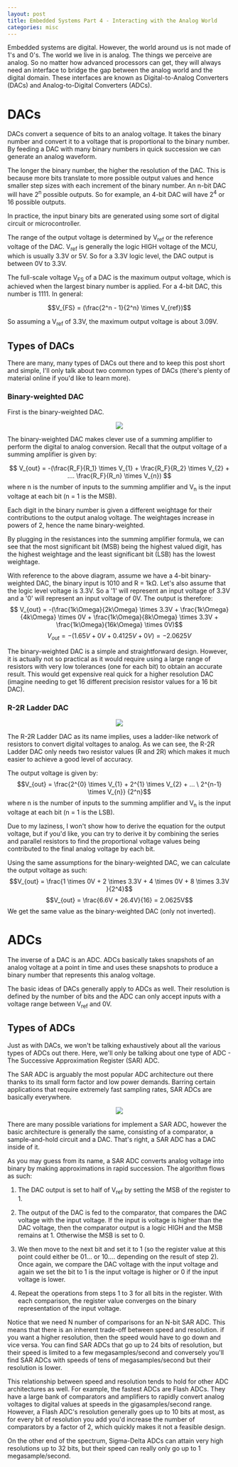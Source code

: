 ```yaml
---
layout: post
title: Embedded Systems Part 4 - Interacting with the Analog World
categories: misc
---
```


Embedded systems are digital. However, the world around us is not made of 1's and 0's. The world we live in is analog. The things we perceive are analog. So no matter how advanced processors can get, they will always need an interface to bridge the gap between the analog world and the digital domain. These interfaces are known as Digital-to-Analog Converters (DACs) and Analog-to-Digital Converters (ADCs). 

# DACs
DACs convert a sequence of bits to an analog voltage. It takes the binary number and convert it to a voltage that is proportional to the binary number. By feeding a DAC with many binary numbers in quick succession we can generate an analog waveform.

The longer the binary number, the higher the resolution of the DAC. This is because more bits translate to more possible output values and hence smaller step sizes with each increment of the binary number. An n-bit DAC will have 2<sup>n</sup> possible outputs. So for example, an 4-bit DAC will have 2<sup>4</sup> or 16 possible outputs. 

In practice, the input binary bits are generated using some sort of digital circuit or microcontroller. 

The range of the output voltage is determined by V<sub>ref</sub> or the reference voltage of the DAC. V<sub>ref</sub> is generally the logic HIGH voltage of the MCU, which is usually 3.3V or 5V. So for a 3.3V logic level, the DAC output is between 0V to 3.3V. 

The full-scale voltage V<sub>FS</sub> of a DAC is the maximum output voltage, which is achieved when the largest binary number is applied. For a 4-bit DAC, this number is 1111. In general:

$$V_{FS} = (\frac{2^n - 1}{2^n} \times V_{ref})$$

So assuming a V<sub>ref</sub> of 3.3V, the maximum output voltage is about 3.09V. 

## Types of DACs
There are many, many types of DACs out there and to keep this post short and simple, I'll only talk about two common types of DACs (there's plenty of material online if you'd like to learn more). 

### Binary-weighted DAC
First is the binary-weighted DAC. 

<p align="center">
  <img src="/assets/binary_weighted_dac.png">
</p>

The binary-weighted DAC makes clever use of a summing amplifier to perform the digital to analog conversion. Recall that the output voltage of a summing amplifier is given by: 

$$ V_{out} = -(\frac{R_F}{R_1} \times V_{1} + \frac{R_F}{R_2} \times V_{2} + .... \frac{R_F}{R_n} \times V_{n}) $$
where n is the number of inputs to the summing amplifier and V<sub>n</sub> is the input voltage at each bit (n = 1 is the MSB).

Each digit in the binary number is given a different weightage for their contributions to the output analog voltage. The weightages increase in powers of 2, hence the name binary-weighted. 

By plugging in the resistances into the summing amplifier formula, we can see that the most significant bit (MSB) being the highest valued digit, has the highest weightage and the least significant bit (LSB) has the lowest weightage. 

With reference to the above diagram, assume we have a 4-bit binary-weighted DAC, the binary input is 1010 and R = 1kΩ. Let's also assume that the logic level voltage is 3.3V. So a '1' will represent an input voltage of 3.3V and a '0' will represent an input voltage of 0V. The output is therefore:
$$ V_{out} = -(\frac{1k\Omega}{2k\Omega} \times 3.3V + \frac{1k\Omega}{4k\Omega} \times 0V + \frac{1k\Omega}{8k\Omega} \times 3.3V + \frac{1k\Omega}{16k\Omega} \times 0V)$$
$$V_{out} = - (1.65V + 0V + 0.4125V + 0V) = -2.0625V $$

The binary-weighted DAC is a simple and straightforward design. However, it is actually not so practical as it would require using a large range of resistors with very low tolerances (one for each bit) to obtain an accurate result. This would get expensive real quick for a higher resolution DAC (imagine needing to get 16 different precision resistor values for a 16 bit DAC). 

### R-2R Ladder DAC
<p align="center">
  <img src="/assets/r2r.png">
</p>

The R-2R Ladder DAC as its name implies, uses a ladder-like network of resistors to convert digital voltages to analog. As we can see, the R-2R Ladder DAC only needs two resistor values (R and 2R) which makes it much easier to achieve a good level of accuracy. 

The output voltage is given by:
$$V_{out} = \frac{2^{0} \times V_{1} + 2^{1} \times V_{2} + ... \ 2^{n-1} \times V_{n}} {2^n}$$
where n is the number of inputs to the summing amplifier and V<sub>n</sub> is the input voltage at each bit (n = 1 is the LSB).

Due to my laziness, I won't show how to derive the equation for the output voltage, but if you'd like, you can try to derive it by combining the series and parallel resistors to find the proportional voltage values being contributed to the final analog voltage by each bit. 

Using the same assumptions for the binary-weighted DAC, we can calculate the output voltage as such:
$$V_{out} = \frac{1 \times 0V + 2 \times 3.3V + 4 \times 0V + 8 \times 3.3V }{2^4}$$
$$V_{out} = \frac{6.6V + 26.4V}{16} = 2.0625V$$
We get the same value as the binary-weighted DAC (only not inverted). 

# ADCs
The inverse of a DAC is an ADC. ADCs basically takes snapshots of an analog voltage at a point in time and uses these snapshots to produce a binary number that represents this analog voltage. 

The basic ideas of DACs generally apply to ADCs as well. Their resolution is defined by the number of bits and the ADC can only accept inputs with a voltage range between V<sub>ref</sub> and 0V. 



## Types of ADCs
Just as with DACs, we won't be talking exhaustively about all the various types of ADCs out there. Here, we'll only be talking about one type of ADC - The Successive Approximation Register (SAR) ADC. 

The SAR ADC is arguably the most popular ADC architecture out there thanks to its small form factor and low power demands. Barring certain applications that require extremely fast sampling rates, SAR ADCs are basically everywhere. 

<p align="center">
  <img src="/assets/sar_adc.png">
</p>

There are many possible variations for implement a SAR ADC, however the basic architecture is generally the same, consisting of a comparator, a sample-and-hold circuit and a DAC. That's right, a SAR ADC has a DAC inside of it. 

As you may guess from its name, a SAR ADC converts analog voltage into binary by making approximations in rapid succession. The algorithm flows as such: 

1. The DAC output is set to half of V<sub>ref</sub> by setting the MSB of the register to 1.

2. The output of the DAC is fed to the comparator, that compares the DAC voltage with the input voltage. If the input is voltage is higher than the DAC voltage, then the comparator output is a logic HIGH and the MSB remains at 1. Otherwise the MSB is set to 0.

3. We then move to the next bit and set it to 1 (so the register value at this point could either be 01... or 10.... depending on the result of step 2). Once again, we compare the DAC voltage with the input voltage and again we set the bit to 1 is the input voltage is higher or 0 if the input voltage is lower. 

4. Repeat the operations from steps 1 to 3 for all bits in the register. With each comparison, the register value converges on the binary representation of the input voltage. 

Notice that we need N number of comparisons for an N-bit SAR ADC. This means that there is an inherent trade-off between speed and resolution. if you want a higher resolution, then the speed would have to go down and vice versa. You can find SAR ADCs that go up to 24 bits of resolution, but their speed is limited to a few megasamples/second and conversely you'll find SAR ADCs with speeds of tens of megasamples/second but their resolution is lower. 

This relationship between speed and resolution tends to hold for other ADC architectures as well. For example, the fastest ADCs are Flash ADCs. They have a large bank of comparators and amplifiers to rapidly convert analog voltages to digital values at speeds in the gigasamples/second range. However, a Flash ADC's resolution generally goes up to 10 bits at most, as for every bit of resolution you add you'd increase the number of comparators by a factor of 2, which quickly makes it not a feasible design. 

On the other end of the spectrum, Sigma-Delta ADCs can attain very high resolutions up to 32 bits, but their speed can really only go up to 1 megasample/second. 

